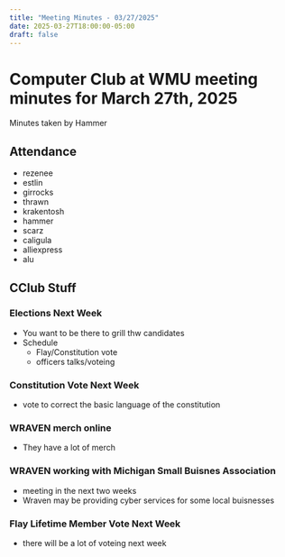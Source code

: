 ```yaml
---
title: "Meeting Minutes - 03/27/2025"
date: 2025-03-27T18:00:00-05:00
draft: false
---
```


# Computer Club at WMU meeting minutes for March 27th, 2025
Minutes taken by Hammer



## Attendance
* rezenee
* estlin
* girrocks
* thrawn
* krakentosh
* hammer
* scarz
* caligula
* alliexpress
* alu

## CClub Stuff
### Elections Next Week
* You want to be there to grill thw candidates
* Schedule
    * Flay/Constitution vote
    * officers talks/voteing 

### Constitution Vote Next Week
* vote to correct the basic language of the constitution

### WRAVEN merch online
* They have a lot of merch

### WRAVEN working with Michigan Small Buisnes Association
* meeting in the next two weeks
* Wraven may be providing cyber services for some local buisnesses

### Flay Lifetime Member Vote Next Week
* there will be a lot of voteing next week